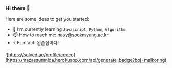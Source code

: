 ### Hi there 👋

Here are some ideas to get you started:

- 🌱 I’m currently learning `Javascript`, `Python`, `Algorithm`
- 📫 How to reach me: nasy@sookmyung.ac.kr
- ⚡ Fun fact: 왼손잡이다!

![https://solved.ac/profile/ccoco](https://mazassumnida.herokuapp.com/api/generate_badge?boj=malkoring)
